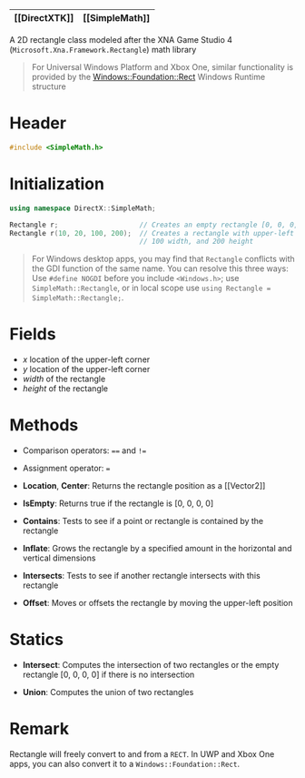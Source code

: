 |[[DirectXTK]]|[[SimpleMath]]|
|---|---|

A 2D rectangle class modeled after the XNA Game Studio 4 (``Microsoft.Xna.Framework.Rectangle``) math library

> For Universal Windows Platform and Xbox One, similar functionality is provided by the [Windows::Foundation::Rect](https://docs.microsoft.com/en-us/uwp/api/Windows.Foundation.Rect) Windows Runtime structure

# Header
```cpp
#include <SimpleMath.h>
```

# Initialization

```cpp
using namespace DirectX::SimpleMath;

Rectangle r;                    // Creates an empty rectangle [0, 0, 0, 0]
Rectangle r(10, 20, 100, 200);  // Creates a rectangle with upper-left [10,20]
                                // 100 width, and 200 height
```

> For Windows desktop apps, you may find that ``Rectangle`` conflicts with the GDI function of the same name. You can resolve this three ways: Use ``#define NOGDI`` before you include ``<Windows.h>``; use ``SimpleMath::Rectangle``, or in local scope use ``using Rectangle = SimpleMath::Rectangle;``.

# Fields
* *x* location of the upper-left corner
* *y* location of the upper-left corner
* *width* of the rectangle
* *height* of the rectangle

# Methods
* Comparison operators: ``==`` and ``!=``
* Assignment operator: ``=``

* **Location**, **Center**: Returns the rectangle position as a [[Vector2]]

* **IsEmpty**: Returns true if the rectangle is [0, 0, 0, 0]

* **Contains**: Tests to see if a point or rectangle is contained by the rectangle

* **Inflate**: Grows the rectangle by a specified amount in the horizontal and vertical dimensions

* **Intersects**: Tests to see if another rectangle intersects with this rectangle

* **Offset**: Moves or offsets the rectangle by moving the upper-left position

# Statics
* **Intersect**: Computes the intersection of two rectangles or the empty rectangle [0, 0, 0, 0] if there is no intersection

* **Union**: Computes the union of two rectangles

# Remark
Rectangle will freely convert to and from a ``RECT``. In UWP and Xbox One apps, you can also convert it to a ``Windows::Foundation::Rect``.
